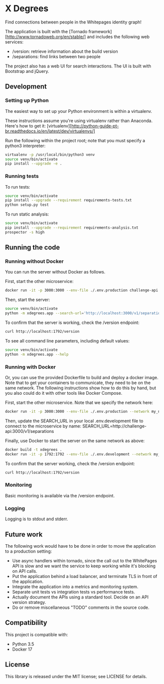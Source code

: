 # X Degrees

Find connections between people in the Whitepages identity graph!

The application is built with the [Tornado framework][http://www.tornadoweb.org/en/stable/] and
includes the following web services:
* /version: retrieve information about the build version
* /separations: find links between two people

The project also has a web UI for search interactions. The UI is built with Bootstrap and jQuery.

## Development

### Setting up Python
The easiest way to set up your Python environment is within a virtualenv.

These instructions assume you're using virtualenv rather than Anaconda. Here's how to get it:
[virtualenv][http://python-guide-pt-br.readthedocs.io/en/latest/dev/virtualenvs/]

Run the following within the project root; note that you must specify a python3 interpreter:
```sh
virtualenv -p /usr/local/bin/python3 venv
source venv/bin/activate
pip install --upgrade -e .
```

### Running tests
To run tests:
```sh
source venv/bin/activate
pip install --upgrade --requirement requirements-tests.txt
python setup.py test
```

To run static analysis:
```sh
source venv/bin/activate
pip install --upgrade --requirement requirements-analysis.txt
prospector -s high
```

## Running the code

### Running without Docker
You can run the server without Docker as follows.

First, start the other microservice:
```sh
docker run -it -p 3000:3000 --env-file ./.env.production challenge-api:latest
```

Then, start the server:
```sh
source venv/bin/activate
python -m xdegrees.app --search-url='http://localhost:3000/v1/separations' --port=1792
```

To confirm that the server is working, check the /version endpoint:
```sh
curl http://localhost:1792/version
```

To see all command line parameters, including default values:
```sh
source venv/bin/activate
python -m xdegrees.app --help
```

### Running with Docker
Or, you can use the provided Dockerfile to build and deploy a docker image. Note that to get your
containers to communicate, they need to be on the same network. The following instructions show how
to do this by hand, but you also could do it with other tools like Docker Compose.

First, start the other microservice. Note that we specify the network here:
```sh
docker run -it -p 3000:3000 --env-file ./.env.production --network my_network --name challenge-api challenge-api:latest
```

Then, update the SEARCH_URL in your local .env.development file to connect to the microservice by name:
SEARCH_URL=http://challenge-api:3000/v1/separations

Finally, use Docker to start the server on the same network as above:
```sh
docker build -t xdegrees .
docker run -it -p 1792:1792 --env-file ./.env.development --network my_network --name xdegrees  xdegrees:latest
```

To confirm that the server working, check the /version endpoint:
```sh
curl http://localhost:1792/version
```

### Monitoring
Basic monitoring is available via the /version endpoint.

### Logging
Logging is to stdout and stderr.

## Future work
The following work would have to be done in order to move the application to a production setting:
* Use async handlers within tornado, since the call out to the WhitePages API is slow and we want the service to
keep working while it's blocking on API calls.
* Put the application behind a load balancer, and terminate TLS in front of the application.
* Integrate the application into a metrics and monitoring system.
* Separate unit tests vs integration tests vs performance tests.
* Actually document the APIs using a standard tool. Decide on an API version strategy.
* Do or remove miscellaneous "TODO" comments in the source code.

## Compatibility
This project is compatible with:
* Python 3.5
* Docker 17

## License
This library is released under the MIT license; see LICENSE for details.
